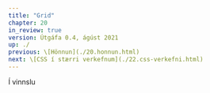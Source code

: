 ```yaml
---
title: "Grid"
chapter: 20
in_review: true
version: Útgáfa 0.4, ágúst 2021
up: ./
previous: \[Hönnun](./20.honnun.html)
next: \[CSS í stærri verkefnum](./22.css-verkefni.html)
---
```


Í vinnslu
